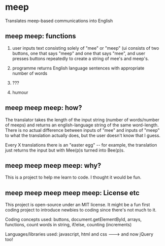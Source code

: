 # meep
Translates meep-based communications into English

## meep meep: functions
1) user inputs text consisting solely of "mee" or "meep" (ui consists of two buttons, one that says "meep" and one that says "mee", and user presses buttons repeatedly to create a string of mee's and meep's. 

2) programme returns English language sentences with appropriate number of words

3) ???

4) humour

## meep meep meep: how?

The translator takes the length of the input string (number of words/number of meeps) and returns an english-language string of the same word-length. There is no actual difference between inputs of "mee" and inputs of "meep" to what the translation actually does, but the user doesn't know that I guess. 

Every X translations there is an "easter egg" -- for example, the translation just returns the input but with Mee(p)s turned into Bee(p)s.

## meep meep meep meep: why?

This is a project to help me learn to code. I thought it would be fun.

## meep meep meep meep meep: License etc

This project is open-source under an MIT license. It might be a fun first coding project to introduce newbies to coding since there's not much to it.

Coding concepts used: buttons, document.getElementById, arrays, functions, count words in string, if/else, counting (increments)

Languages/libraries used: javascript, html and css ---> and now jQuery too!
